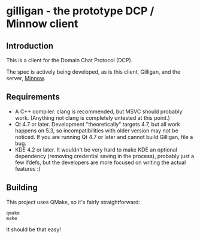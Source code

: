 # gilligan - the prototype DCP / Minnow client

## Introduction
This is a client for the Domain Chat Protocol (DCP).

The spec is actively being developed, as is this client, Gilligan, and the
server, [Minnow](https://code.foxkit.us/IRC/minnow-prototype).

## Requirements
* A C++ compiler.  clang is recommended, but MSVC should probably work.
(Anything not clang is completely untested at this point.)
* Qt 4.7 or later.  Development "theoretically" targets 4.7, but all work
happens on 5.3, so incompatibilities with older version may not be noticed.
If you are running Qt 4.7 or later and cannot build Gilligan, file a bug.
* KDE 4.2 or later.  It wouldn't be very hard to make KDE an optional
dependency (removing credential saving in the process), probably just a few
ifdefs, but the developers are more focused on writing the actual features :)

## Building
This project uses QMake, so it's fairly straightforward:

```
qmake
make
```

It should be that easy!

